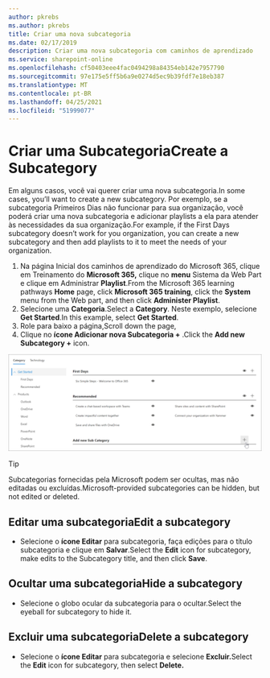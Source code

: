 ```yaml
---
author: pkrebs
ms.author: pkrebs
title: Criar uma nova subcategoria
ms.date: 02/17/2019
description: Criar uma nova subcategoria com caminhos de aprendizado
ms.service: sharepoint-online
ms.openlocfilehash: cf50403eee4fac0494298a84354eb142e7957790
ms.sourcegitcommit: 97e175e5ff5b6a9e0274d5ec9b39fdf7e18eb387
ms.translationtype: MT
ms.contentlocale: pt-BR
ms.lasthandoff: 04/25/2021
ms.locfileid: "51999077"
---
```

# <a name="create-a-subcategory"></a><span data-ttu-id="d42cb-103">Criar uma Subcategoria</span><span class="sxs-lookup"><span data-stu-id="d42cb-103">Create a Subcategory</span></span> 
<span data-ttu-id="d42cb-104">Em alguns casos, você vai querer criar uma nova subcategoria.</span><span class="sxs-lookup"><span data-stu-id="d42cb-104">In some cases, you’ll want to create a new subcategory.</span></span> <span data-ttu-id="d42cb-105">Por exemplo, se a subcategoria Primeiros Dias não funcionar para sua organização, você poderá criar uma nova subcategoria e adicionar playlists a ela para atender às necessidades da sua organização.</span><span class="sxs-lookup"><span data-stu-id="d42cb-105">For example, if the First Days subcategory doesn’t work for you organization, you can create a new subcategory and then add playlists to it to meet the needs of your organization.</span></span> 

1. <span data-ttu-id="d42cb-106">Na página Inicial dos caminhos  de aprendizado do Microsoft 365, clique em Treinamento do **Microsoft 365,** clique no **menu** Sistema da Web Part e clique em Administrar **Playlist**.</span><span class="sxs-lookup"><span data-stu-id="d42cb-106">From the Microsoft 365 learning pathways **Home** page, click **Microsoft 365 training**, click the **System** menu from the Web part, and then click **Administer Playlist**.</span></span> 
2. <span data-ttu-id="d42cb-107">Selecione uma **Categoria**.</span><span class="sxs-lookup"><span data-stu-id="d42cb-107">Select a **Category**.</span></span> <span data-ttu-id="d42cb-108">Neste exemplo, selecione **Get Started**.</span><span class="sxs-lookup"><span data-stu-id="d42cb-108">In this example, select **Get Started**.</span></span>  
3. <span data-ttu-id="d42cb-109">Role para baixo a página,</span><span class="sxs-lookup"><span data-stu-id="d42cb-109">Scroll down the page,</span></span> 
3. <span data-ttu-id="d42cb-110">Clique no **ícone Adicionar nova Subcategoria +** .</span><span class="sxs-lookup"><span data-stu-id="d42cb-110">Click the **Add new Subcategory +** icon.</span></span>  

![cg-newsubcategory.png](media/cg-newsubcategory.png)

> [!TIP]
> <span data-ttu-id="d42cb-112">Subcategorias fornecidas pela Microsoft podem ser ocultas, mas não editadas ou excluídas.</span><span class="sxs-lookup"><span data-stu-id="d42cb-112">Microsoft-provided subcategories can be hidden, but not edited or deleted.</span></span> 

## <a name="edit-a-subcategory"></a><span data-ttu-id="d42cb-113">Editar uma subcategoria</span><span class="sxs-lookup"><span data-stu-id="d42cb-113">Edit a subcategory</span></span>
- <span data-ttu-id="d42cb-114">Selecione o **ícone Editar** para subcategoria, faça edições para o título subcategoria e clique em **Salvar**.</span><span class="sxs-lookup"><span data-stu-id="d42cb-114">Select the **Edit** icon for subcategory, make edits to the Subcategory title, and then click **Save**.</span></span>

## <a name="hide-a-subcategory"></a><span data-ttu-id="d42cb-115">Ocultar uma subcategoria</span><span class="sxs-lookup"><span data-stu-id="d42cb-115">Hide a subcategory</span></span>
- <span data-ttu-id="d42cb-116">Selecione o globo ocular da subcategoria para o ocultar.</span><span class="sxs-lookup"><span data-stu-id="d42cb-116">Select the eyeball for subcategory to hide it.</span></span> 

## <a name="delete-a-subcategory"></a><span data-ttu-id="d42cb-117">Excluir uma subcategoria</span><span class="sxs-lookup"><span data-stu-id="d42cb-117">Delete a subcategory</span></span>
- <span data-ttu-id="d42cb-118">Selecione o **ícone Editar** para subcategoria e selecione **Excluir.**</span><span class="sxs-lookup"><span data-stu-id="d42cb-118">Select the **Edit** icon for subcategory, then select **Delete.**</span></span> 
